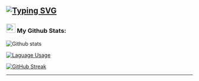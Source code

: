 [![Typing SVG](https://readme-typing-svg.herokuapp.com?font=Dancing+Script&weight=700&size=34&pause=1000&color=F39BF7&random=false&width=435&lines=welcome+to+my+profile+.+.+.+:>)](https://git.io/typing-svg)
---

### <img src='https://media1.giphy.com/media/du3J3cXyzhj75IOgvA/giphy.gif?cid=ecf05e47x2g034i9pzwtzzsd3xgg2w9nr94t4tflbbgo3008&rid=giphy.gif' width='25' /> My Github Stats:
![Github stats](https://github-readme-stats.vercel.app/api?username=ChssVibe&show_icons=true&title_color=ffc857&icon_color=8ac926&text_color=f2daf7&bg_color=151515&hide=issues&count_private=true&include_all_commits=true)
 
[![Laguage Usage](https://github-readme-stats.vercel.app/api/top-langs/?username=ChssVibe&layout=compact&text_color=f2daf7&bg_color=151515&hide=css,html,php)](https://github.com/anuraghazra/github-readme-stats)
 
[![GitHub Streak](https://github-readme-streak-stats.herokuapp.com/?user=ChssVibe&theme=dark)](https://git.io/streak-stats)

---
